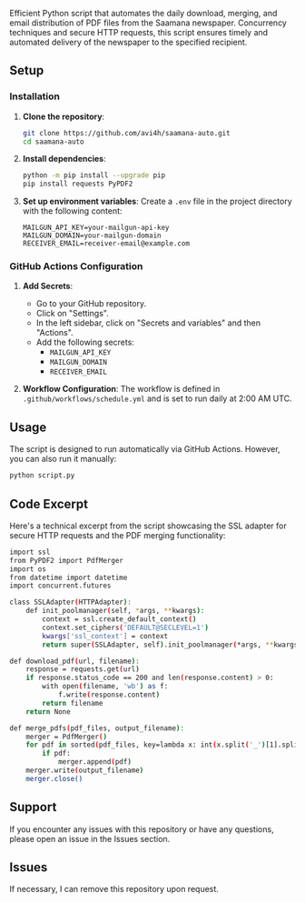 Efficient Python script that automates the daily download, merging, and email distribution of PDF files from the Saamana newspaper. Concurrency techniques and secure HTTP requests, this script ensures timely and automated delivery of the newspaper to the specified recipient.

## Setup

### Installation

1. **Clone the repository**:
    ```sh
    git clone https://github.com/avi4h/saamana-auto.git
    cd saamana-auto
    ```

2. **Install dependencies**:
    ```sh
    python -m pip install --upgrade pip
    pip install requests PyPDF2
    ```

3. **Set up environment variables**:
    Create a `.env` file in the project directory with the following content:
    ```env
    MAILGUN_API_KEY=your-mailgun-api-key
    MAILGUN_DOMAIN=your-mailgun-domain
    RECEIVER_EMAIL=receiver-email@example.com
    ```

### GitHub Actions Configuration

1. **Add Secrets**:
    - Go to your GitHub repository.
    - Click on "Settings".
    - In the left sidebar, click on "Secrets and variables" and then "Actions".
    - Add the following secrets:
        - `MAILGUN_API_KEY`
        - `MAILGUN_DOMAIN`
        - `RECEIVER_EMAIL`

2. **Workflow Configuration**:
    The workflow is defined in `.github/workflows/schedule.yml` and is set to run daily at 2:00 AM UTC.

## Usage

The script is designed to run automatically via GitHub Actions. However, you can also run it manually:

```sh
python script.py
```

## Code Excerpt

Here's a technical excerpt from the script showcasing the SSL adapter for secure HTTP requests and the PDF merging functionality:

```sh
import ssl
from PyPDF2 import PdfMerger
import os
from datetime import datetime
import concurrent.futures

class SSLAdapter(HTTPAdapter):
    def init_poolmanager(self, *args, **kwargs):
        context = ssl.create_default_context()
        context.set_ciphers('DEFAULT@SECLEVEL=1')
        kwargs['ssl_context'] = context
        return super(SSLAdapter, self).init_poolmanager(*args, **kwargs)

def download_pdf(url, filename):
    response = requests.get(url)
    if response.status_code == 200 and len(response.content) > 0:
        with open(filename, 'wb') as f:
            f.write(response.content)
        return filename
    return None

def merge_pdfs(pdf_files, output_filename):
    merger = PdfMerger()
    for pdf in sorted(pdf_files, key=lambda x: int(x.split('_')[1].split('.')[0])):
        if pdf:
            merger.append(pdf)
    merger.write(output_filename)
    merger.close()
```

## Support

If you encounter any issues with this repository or have any questions, please open an issue in the Issues section. 

## Issues 

If necessary, I can remove this repository upon request.
